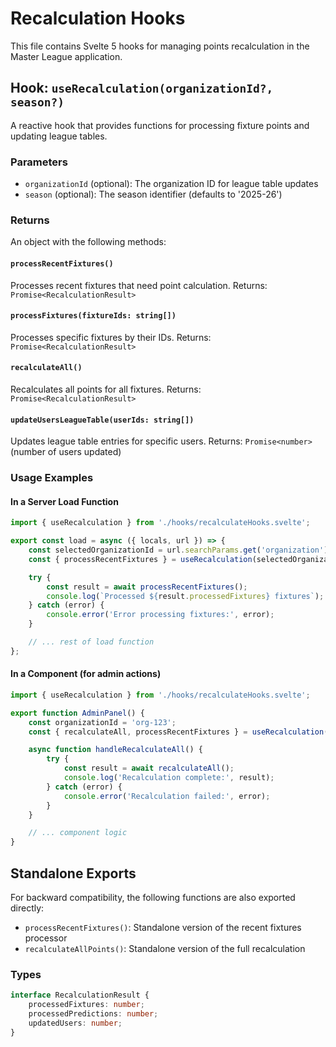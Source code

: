 # Recalculation Hooks

This file contains Svelte 5 hooks for managing points recalculation in the Master League application.

## Hook: `useRecalculation(organizationId?, season?)`

A reactive hook that provides functions for processing fixture points and updating league tables.

### Parameters

- `organizationId` (optional): The organization ID for league table updates
- `season` (optional): The season identifier (defaults to '2025-26')

### Returns

An object with the following methods:

#### `processRecentFixtures()`

Processes recent fixtures that need point calculation.
Returns: `Promise<RecalculationResult>`

#### `processFixtures(fixtureIds: string[])`

Processes specific fixtures by their IDs.
Returns: `Promise<RecalculationResult>`

#### `recalculateAll()`

Recalculates all points for all fixtures.
Returns: `Promise<RecalculationResult>`

#### `updateUsersLeagueTable(userIds: string[])`

Updates league table entries for specific users.
Returns: `Promise<number>` (number of users updated)

### Usage Examples

#### In a Server Load Function

```typescript
import { useRecalculation } from './hooks/recalculateHooks.svelte';

export const load = async ({ locals, url }) => {
	const selectedOrganizationId = url.searchParams.get('organization');
	const { processRecentFixtures } = useRecalculation(selectedOrganizationId);

	try {
		const result = await processRecentFixtures();
		console.log(`Processed ${result.processedFixtures} fixtures`);
	} catch (error) {
		console.error('Error processing fixtures:', error);
	}

	// ... rest of load function
};
```

#### In a Component (for admin actions)

```typescript
import { useRecalculation } from './hooks/recalculateHooks.svelte';

export function AdminPanel() {
	const organizationId = 'org-123';
	const { recalculateAll, processRecentFixtures } = useRecalculation(organizationId);

	async function handleRecalculateAll() {
		try {
			const result = await recalculateAll();
			console.log('Recalculation complete:', result);
		} catch (error) {
			console.error('Recalculation failed:', error);
		}
	}

	// ... component logic
}
```

## Standalone Exports

For backward compatibility, the following functions are also exported directly:

- `processRecentFixtures()`: Standalone version of the recent fixtures processor
- `recalculateAllPoints()`: Standalone version of the full recalculation

### Types

```typescript
interface RecalculationResult {
	processedFixtures: number;
	processedPredictions: number;
	updatedUsers: number;
}
```
